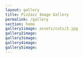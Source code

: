 ```yaml
---
layout: gallery
title: PizZazz Image Gallery
permalink: /gallery
section: home
gallery1image: assets/cuts/2.jpg
gallery2image:
gallery3image:
gallery4image:
gallery5image:
---
```


